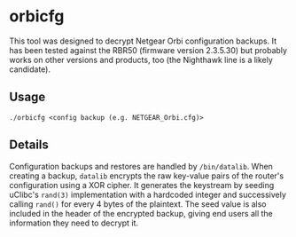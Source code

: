 # orbicfg

This tool was designed to decrypt Netgear Orbi configuration backups. 
It has been tested against the RBR50 (firmware version 2.3.5.30) but probably works on other versions and products, too (the Nighthawk line is a likely candidate).

## Usage
`./orbicfg <config backup (e.g. NETGEAR_Orbi.cfg)>`


## Details

Configuration backups and restores are handled by `/bin/datalib`. When creating a backup, `datalib` encrypts the raw key-value pairs of the router's configuration using a XOR cipher. It generates the keystream by seeding uClibc's `rand(3)` implementation with a hardcoded integer and successively calling `rand()` for every 4 bytes of the plaintext. The seed value is also included in the header of the encrypted backup, giving end users all the information they need to decrypt it.
